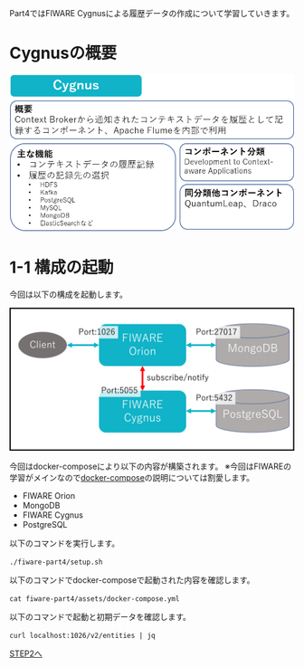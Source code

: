 Part4ではFIWARE Cygnusによる履歴データの作成について学習していきます。

# Cygnusの概要

![Cygnus概要](./assets/4-0.png)

# 1-1 構成の起動

今回は以下の構成を起動します。

![全体構成図](./assets/4-1.png)


今回はdocker-composeにより以下の内容が構築されます。
※今回はFIWAREの学習がメインなので[docker-compose](https://docs.docker.jp/compose/toc.html)の説明については割愛します。

* FIWARE Orion
* MongoDB
* FIWARE Cygnus
* PostgreSQL

以下のコマンドを実行します。

`./fiware-part4/setup.sh `

以下のコマンドでdocker-composeで起動された内容を確認します。

`cat fiware-part4/assets/docker-compose.yml`

以下のコマンドで起動と初期データを確認します。

`curl localhost:1026/v2/entities | jq`

[STEP2へ](step2.md)
